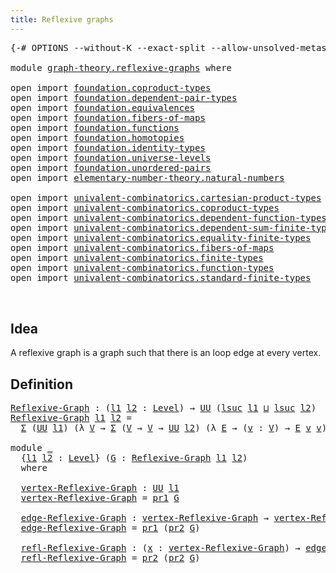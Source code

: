 ```yaml
---
title: Reflexive graphs
---
```


<pre class="Agda"><a id="42" class="Symbol">{-#</a> <a id="46" class="Keyword">OPTIONS</a> <a id="54" class="Pragma">--without-K</a> <a id="66" class="Pragma">--exact-split</a> <a id="80" class="Pragma">--allow-unsolved-metas</a> <a id="103" class="Symbol">#-}</a>

<a id="108" class="Keyword">module</a> <a id="115" href="graph-theory.reflexive-graphs.html" class="Module">graph-theory.reflexive-graphs</a> <a id="145" class="Keyword">where</a>

<a id="152" class="Keyword">open</a> <a id="157" class="Keyword">import</a> <a id="164" href="foundation.coproduct-types.html" class="Module">foundation.coproduct-types</a>
<a id="191" class="Keyword">open</a> <a id="196" class="Keyword">import</a> <a id="203" href="foundation.dependent-pair-types.html" class="Module">foundation.dependent-pair-types</a>
<a id="235" class="Keyword">open</a> <a id="240" class="Keyword">import</a> <a id="247" href="foundation.equivalences.html" class="Module">foundation.equivalences</a>
<a id="271" class="Keyword">open</a> <a id="276" class="Keyword">import</a> <a id="283" href="foundation.fibers-of-maps.html" class="Module">foundation.fibers-of-maps</a>
<a id="309" class="Keyword">open</a> <a id="314" class="Keyword">import</a> <a id="321" href="foundation.functions.html" class="Module">foundation.functions</a>
<a id="342" class="Keyword">open</a> <a id="347" class="Keyword">import</a> <a id="354" href="foundation.homotopies.html" class="Module">foundation.homotopies</a>
<a id="376" class="Keyword">open</a> <a id="381" class="Keyword">import</a> <a id="388" href="foundation.identity-types.html" class="Module">foundation.identity-types</a>
<a id="414" class="Keyword">open</a> <a id="419" class="Keyword">import</a> <a id="426" href="foundation.universe-levels.html" class="Module">foundation.universe-levels</a>
<a id="453" class="Keyword">open</a> <a id="458" class="Keyword">import</a> <a id="465" href="foundation.unordered-pairs.html" class="Module">foundation.unordered-pairs</a>
<a id="492" class="Keyword">open</a> <a id="497" class="Keyword">import</a> <a id="504" href="elementary-number-theory.natural-numbers.html" class="Module">elementary-number-theory.natural-numbers</a>

<a id="546" class="Keyword">open</a> <a id="551" class="Keyword">import</a> <a id="558" href="univalent-combinatorics.cartesian-product-types.html" class="Module">univalent-combinatorics.cartesian-product-types</a>
<a id="606" class="Keyword">open</a> <a id="611" class="Keyword">import</a> <a id="618" href="univalent-combinatorics.coproduct-types.html" class="Module">univalent-combinatorics.coproduct-types</a>
<a id="658" class="Keyword">open</a> <a id="663" class="Keyword">import</a> <a id="670" href="univalent-combinatorics.dependent-function-types.html" class="Module">univalent-combinatorics.dependent-function-types</a>
<a id="719" class="Keyword">open</a> <a id="724" class="Keyword">import</a> <a id="731" href="univalent-combinatorics.dependent-sum-finite-types.html" class="Module">univalent-combinatorics.dependent-sum-finite-types</a>
<a id="782" class="Keyword">open</a> <a id="787" class="Keyword">import</a> <a id="794" href="univalent-combinatorics.equality-finite-types.html" class="Module">univalent-combinatorics.equality-finite-types</a>
<a id="840" class="Keyword">open</a> <a id="845" class="Keyword">import</a> <a id="852" href="univalent-combinatorics.fibers-of-maps.html" class="Module">univalent-combinatorics.fibers-of-maps</a>
<a id="891" class="Keyword">open</a> <a id="896" class="Keyword">import</a> <a id="903" href="univalent-combinatorics.finite-types.html" class="Module">univalent-combinatorics.finite-types</a>
<a id="940" class="Keyword">open</a> <a id="945" class="Keyword">import</a> <a id="952" href="univalent-combinatorics.function-types.html" class="Module">univalent-combinatorics.function-types</a>
<a id="991" class="Keyword">open</a> <a id="996" class="Keyword">import</a> <a id="1003" href="univalent-combinatorics.standard-finite-types.html" class="Module">univalent-combinatorics.standard-finite-types</a>


</pre>
## Idea

A reflexive graph is a graph such that there is
an loop edge at every vertex.

## Definition

<pre class="Agda"><a id="Reflexive-Graph"></a><a id="1167" href="graph-theory.reflexive-graphs.html#1167" class="Function">Reflexive-Graph</a> <a id="1183" class="Symbol">:</a> <a id="1185" class="Symbol">(</a><a id="1186" href="graph-theory.reflexive-graphs.html#1186" class="Bound">l1</a> <a id="1189" href="graph-theory.reflexive-graphs.html#1189" class="Bound">l2</a> <a id="1192" class="Symbol">:</a> <a id="1194" href="Agda.Primitive.html#597" class="Postulate">Level</a><a id="1199" class="Symbol">)</a> <a id="1201" class="Symbol">→</a> <a id="1203" href="foundation-core.universe-levels.html#235" class="Primitive">UU</a> <a id="1206" class="Symbol">(</a><a id="1207" href="Agda.Primitive.html#780" class="Primitive">lsuc</a> <a id="1212" href="graph-theory.reflexive-graphs.html#1186" class="Bound">l1</a> <a id="1215" href="Agda.Primitive.html#810" class="Primitive Operator">⊔</a> <a id="1217" href="Agda.Primitive.html#780" class="Primitive">lsuc</a> <a id="1222" href="graph-theory.reflexive-graphs.html#1189" class="Bound">l2</a><a id="1224" class="Symbol">)</a>
<a id="1226" href="graph-theory.reflexive-graphs.html#1167" class="Function">Reflexive-Graph</a> <a id="1242" href="graph-theory.reflexive-graphs.html#1242" class="Bound">l1</a> <a id="1245" href="graph-theory.reflexive-graphs.html#1245" class="Bound">l2</a> <a id="1248" class="Symbol">=</a>
  <a id="1252" href="foundation-core.dependent-pair-types.html#515" class="Record">Σ</a> <a id="1254" class="Symbol">(</a><a id="1255" href="foundation-core.universe-levels.html#235" class="Primitive">UU</a> <a id="1258" href="graph-theory.reflexive-graphs.html#1242" class="Bound">l1</a><a id="1260" class="Symbol">)</a> <a id="1262" class="Symbol">(λ</a> <a id="1265" href="graph-theory.reflexive-graphs.html#1265" class="Bound">V</a> <a id="1267" class="Symbol">→</a> <a id="1269" href="foundation-core.dependent-pair-types.html#515" class="Record">Σ</a> <a id="1271" class="Symbol">(</a><a id="1272" href="graph-theory.reflexive-graphs.html#1265" class="Bound">V</a> <a id="1274" class="Symbol">→</a> <a id="1276" href="graph-theory.reflexive-graphs.html#1265" class="Bound">V</a> <a id="1278" class="Symbol">→</a> <a id="1280" href="foundation-core.universe-levels.html#235" class="Primitive">UU</a> <a id="1283" href="graph-theory.reflexive-graphs.html#1245" class="Bound">l2</a><a id="1285" class="Symbol">)</a> <a id="1287" class="Symbol">(λ</a> <a id="1290" href="graph-theory.reflexive-graphs.html#1290" class="Bound">E</a> <a id="1292" class="Symbol">→</a> <a id="1294" class="Symbol">(</a><a id="1295" href="graph-theory.reflexive-graphs.html#1295" class="Bound">v</a> <a id="1297" class="Symbol">:</a> <a id="1299" href="graph-theory.reflexive-graphs.html#1265" class="Bound">V</a><a id="1300" class="Symbol">)</a> <a id="1302" class="Symbol">→</a> <a id="1304" href="graph-theory.reflexive-graphs.html#1290" class="Bound">E</a> <a id="1306" href="graph-theory.reflexive-graphs.html#1295" class="Bound">v</a> <a id="1308" href="graph-theory.reflexive-graphs.html#1295" class="Bound">v</a><a id="1309" class="Symbol">))</a>

<a id="1313" class="Keyword">module</a> <a id="1320" href="graph-theory.reflexive-graphs.html#1320" class="Module">_</a>
  <a id="1324" class="Symbol">{</a><a id="1325" href="graph-theory.reflexive-graphs.html#1325" class="Bound">l1</a> <a id="1328" href="graph-theory.reflexive-graphs.html#1328" class="Bound">l2</a> <a id="1331" class="Symbol">:</a> <a id="1333" href="Agda.Primitive.html#597" class="Postulate">Level</a><a id="1338" class="Symbol">}</a> <a id="1340" class="Symbol">(</a><a id="1341" href="graph-theory.reflexive-graphs.html#1341" class="Bound">G</a> <a id="1343" class="Symbol">:</a> <a id="1345" href="graph-theory.reflexive-graphs.html#1167" class="Function">Reflexive-Graph</a> <a id="1361" href="graph-theory.reflexive-graphs.html#1325" class="Bound">l1</a> <a id="1364" href="graph-theory.reflexive-graphs.html#1328" class="Bound">l2</a><a id="1366" class="Symbol">)</a>
  <a id="1370" class="Keyword">where</a>

  <a id="1379" href="graph-theory.reflexive-graphs.html#1379" class="Function">vertex-Reflexive-Graph</a> <a id="1402" class="Symbol">:</a> <a id="1404" href="foundation-core.universe-levels.html#235" class="Primitive">UU</a> <a id="1407" href="graph-theory.reflexive-graphs.html#1325" class="Bound">l1</a>
  <a id="1412" href="graph-theory.reflexive-graphs.html#1379" class="Function">vertex-Reflexive-Graph</a> <a id="1435" class="Symbol">=</a> <a id="1437" href="foundation-core.dependent-pair-types.html#605" class="Field">pr1</a> <a id="1441" href="graph-theory.reflexive-graphs.html#1341" class="Bound">G</a>

  <a id="1446" href="graph-theory.reflexive-graphs.html#1446" class="Function">edge-Reflexive-Graph</a> <a id="1467" class="Symbol">:</a> <a id="1469" href="graph-theory.reflexive-graphs.html#1379" class="Function">vertex-Reflexive-Graph</a> <a id="1492" class="Symbol">→</a> <a id="1494" href="graph-theory.reflexive-graphs.html#1379" class="Function">vertex-Reflexive-Graph</a> <a id="1517" class="Symbol">→</a> <a id="1519" href="foundation-core.universe-levels.html#235" class="Primitive">UU</a> <a id="1522" href="graph-theory.reflexive-graphs.html#1328" class="Bound">l2</a>
  <a id="1527" href="graph-theory.reflexive-graphs.html#1446" class="Function">edge-Reflexive-Graph</a> <a id="1548" class="Symbol">=</a> <a id="1550" href="foundation-core.dependent-pair-types.html#605" class="Field">pr1</a> <a id="1554" class="Symbol">(</a><a id="1555" href="foundation-core.dependent-pair-types.html#617" class="Field">pr2</a> <a id="1559" href="graph-theory.reflexive-graphs.html#1341" class="Bound">G</a><a id="1560" class="Symbol">)</a>

  <a id="1565" href="graph-theory.reflexive-graphs.html#1565" class="Function">refl-Reflexive-Graph</a> <a id="1586" class="Symbol">:</a> <a id="1588" class="Symbol">(</a><a id="1589" href="graph-theory.reflexive-graphs.html#1589" class="Bound">x</a> <a id="1591" class="Symbol">:</a> <a id="1593" href="graph-theory.reflexive-graphs.html#1379" class="Function">vertex-Reflexive-Graph</a><a id="1615" class="Symbol">)</a> <a id="1617" class="Symbol">→</a> <a id="1619" href="graph-theory.reflexive-graphs.html#1446" class="Function">edge-Reflexive-Graph</a> <a id="1640" href="graph-theory.reflexive-graphs.html#1589" class="Bound">x</a> <a id="1642" href="graph-theory.reflexive-graphs.html#1589" class="Bound">x</a>
  <a id="1646" href="graph-theory.reflexive-graphs.html#1565" class="Function">refl-Reflexive-Graph</a> <a id="1667" class="Symbol">=</a> <a id="1669" href="foundation-core.dependent-pair-types.html#617" class="Field">pr2</a> <a id="1673" class="Symbol">(</a><a id="1674" href="foundation-core.dependent-pair-types.html#617" class="Field">pr2</a> <a id="1678" href="graph-theory.reflexive-graphs.html#1341" class="Bound">G</a><a id="1679" class="Symbol">)</a>
</pre>